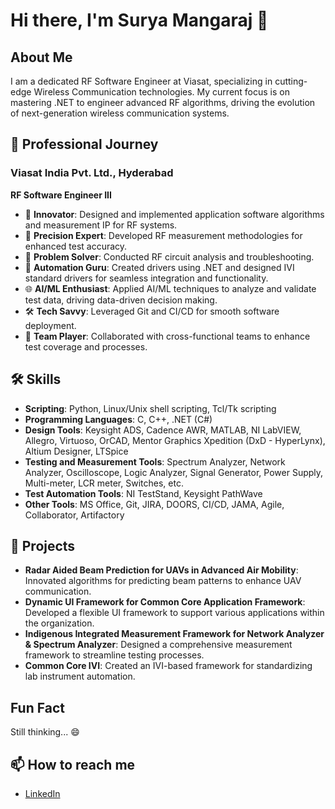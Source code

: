 # Hi there, I'm Surya Mangaraj 👋

## About Me
I am a dedicated RF Software Engineer at Viasat, specializing in cutting-edge Wireless Communication technologies. My current focus is on mastering .NET to engineer advanced RF algorithms, driving the evolution of next-generation wireless communication systems.

## 🚀 Professional Journey
### Viasat India Pvt. Ltd., Hyderabad
**RF Software Engineer III**

- 🧠 **Innovator**: Designed and implemented application software algorithms and measurement IP for RF systems.
- 📏 **Precision Expert**: Developed RF measurement methodologies for enhanced test accuracy.
- 🔧 **Problem Solver**: Conducted RF circuit analysis and troubleshooting.
- 🤖 **Automation Guru**: Created drivers using .NET and designed IVI standard drivers for seamless integration and functionality.
- 🌐 **AI/ML Enthusiast**: Applied AI/ML techniques to analyze and validate test data, driving data-driven decision making.
- 🛠️ **Tech Savvy**: Leveraged Git and CI/CD for smooth software deployment.
- 🤝 **Team Player**: Collaborated with cross-functional teams to enhance test coverage and processes.

## 🛠️ Skills
- **Scripting**: Python, Linux/Unix shell scripting, Tcl/Tk scripting
- **Programming Languages**: C, C++, .NET (C#)
- **Design Tools**: Keysight ADS, Cadence AWR, MATLAB, NI LabVIEW, Allegro, Virtuoso, OrCAD, Mentor Graphics Xpedition (DxD - HyperLynx), Altium Designer, LTSpice
- **Testing and Measurement Tools**: Spectrum Analyzer, Network Analyzer, Oscilloscope, Logic Analyzer, Signal Generator, Power Supply, Multi-meter, LCR meter, Switches, etc.
- **Test Automation Tools**: NI TestStand, Keysight PathWave
- **Other Tools**: MS Office, Git, JIRA, DOORS, CI/CD, JAMA, Agile, Collaborator, Artifactory

## 🌟 Projects
- **Radar Aided Beam Prediction for UAVs in Advanced Air Mobility**: Innovated algorithms for predicting beam patterns to enhance UAV communication.
- **Dynamic UI Framework for Common Core Application Framework**: Developed a flexible UI framework to support various applications within the organization.
- **Indigenous Integrated Measurement Framework for Network Analyzer & Spectrum Analyzer**: Designed a comprehensive measurement framework to streamline testing processes.
- **Common Core IVI**: Created an IVI-based framework for standardizing lab instrument automation.

## Fun Fact
Still thinking... 😄

## 📫 How to reach me
- [LinkedIn](https://www.linkedin.com/in/suryakantamangaraj/)


<!---
suryamangaraj-viasat/suryamangaraj-viasat is a ✨ special ✨ repository because its `README.md` (this file) appears on your GitHub profile.
You can click the Preview link to take a look at your changes.
--->
